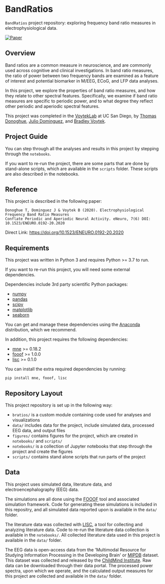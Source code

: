 # BandRatios

`BandRatios` project repository: exploring frequency band ratio measures in electrophysiological data.

[![Paper](https://img.shields.io/badge/DOI-10.1523/ENEURO.0192--20.2020-informational.svg)](https://doi.org/10.1523/ENEURO.0192-20.2020 )

## Overview

Band ratios are a common measure in neuroscience, and are commonly used across cognitive and clinical investigations. In band ratio measures, the ratio of power between two frequency bands are examined as a feature of interest and potential biomarker in M/EEG, ECoG, and LFP data analyses. 

In this project, we explore the properties of band ratio measures, and how they relate to other spectral features. Specifically, we examine if band ratio measures are specific to periodic power, and to what degree they reflect other periodic and aperiodic spectral features.

This project was completed in the [VoytekLab](https://voyteklab.com/) at UC San Diego, by 
[Thomas Donoghue](https://github.com/TomDonoghue), 
[Julio Dominguez](https://github.com/ArcadeShrimp), and 
[Bradley Voytek](https://github.com/voytek).

## Project Guide

You can step through all the analyses and results in this project by stepping through the `notebooks`.

If you want to re-run the project, there are some parts that are done by stand-alone scripts, which are available in the `scripts` folder. These scripts are also described in the notebooks.

## Reference

This project is described in the following paper:

    Donoghue T, Dominguez J & Voytek B (2020). Electrophysiological Frequency Band Ratio Measures 
    Conflate Periodic and Aperiodic Neural Activity. eNeuro, 7(6) DOI: 10.1523/ENEURO.0192-20.2020

Direct Link: https://doi.org/10.1523/ENEURO.0192-20.2020 

## Requirements

This project was written in Python 3 and requires Python >= 3.7 to run.

If you want to re-run this project, you will need some external dependencies.

Dependencies include 3rd party scientific Python packages:
- [numpy](https://github.com/numpy/numpy)
- [pandas](https://github.com/pandas-dev/pandas)
- [scipy](https://github.com/scipy/scipy)
- [matplotlib](https://github.com/matplotlib/matplotlib)
- [seaborn](https://github.com/mwaskom/seaborn)

You can get and manage these dependencies using the [Anaconda](https://www.anaconda.com/distribution/) distribution, which we recommend.

In addition, this project requires the following dependencies:

 - [mne](https://github.com/mne-tools/mne-python) >= 0.18.2
 - [fooof](https://github.com/fooof-tools/fooof) >= 1.0.0
 - [lisc](https://github.com/lisc-tools/lisc) >= 0.1.0

You can install the extra required dependencies by running:

```
pip install mne, fooof, lisc
```

## Repository Layout

This project repository is set up in the following way:

- `bratios/` is a custom module containing code used for analyses and visualizations
- `data/` includes data for the project, include simulated data, processed EEG data, and output files
- `figures/` contains figures for the project, which are created in `notebooks/` and `scripts/`
- `notebooks/` is a collection of Jupyter notebooks that step through the project and create the figures
- `scripts/` contains stand alone scripts that run parts of the project

## Data

This project uses simulated data, literature data, and electroencephalography (EEG) data.

The simulations are all done using the [FOOOF](https://github.com/fooof-tools/fooof) tool and associated simulation framework. Code for generating these simulations is included in this repositry, and all simulated data reported upon is available in the `data/` folder.

The literature data was collected with [LISC](https://github.com/lisc-tools/lisc), a tool for collecting and analyzing literature data. Code to re-run the literature data collection is available in the `notebooks/`. All collected literature data used in this project is available in the `data/` folder.

The EEG data is open-access data from the 'Multimodal Resource for Studying Information Processing in the Developing Brain' or [MIPDB](http://fcon_1000.projects.nitrc.org/indi/cmi_eeg/) dataset. This dataset was collected and released by the [ChildMind Institute](https://childmind.org/). Raw data can be downloaded through their data portal. The processed power spectra, upon which we operate, and the calculated output measures for this project are collected and available in the `data/` folder.

